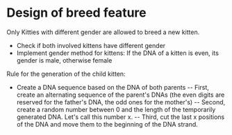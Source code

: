 # Design of breed feature

Only Kitties with different gender are allowed to breed a new kitten.
- Check if both involved kittens have different gender
- Implement gender method for kittens: If the DNA of a kitten is even, its gender is male, otherwise female

Rule for the generation of the child kitten:
- Create a DNA sequence based on the DNA of both parents
-- First, create an alternating sequence of the parent's DNAs (the even digits are reserved for the father's DNA, the odd ones for the mother's)
-- Second, create a random number between 0 and the length of the temporarily generated DNA. Let's call this number x.
-- Third, cut the last x positions of the DNA and move them to the beginning of the DNA strand.